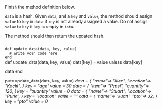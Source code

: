 Finish the method definition below.

`data` is a hash. Given `data`, and a `key` and `value`, the method should assign `value` to `key` in `data` if `key` is not already assigned a value. Do not assign `value` to `key` if `key` is empty in `data`.

The method should then return the updated hash.

<Editor lang="ruby" type="exercise" testMode="multipleInput">
<code>
def update_data(data, key, value)
  # write your code here
end
</code>

<solution>
def update_data(data, key, value)
  data[key] = value unless data[key]

  data
end
</solution>

<testcases>
<caller>
puts update_data(data, key, value)
</caller>
<testcase>
<i>
data = {
  "name"=> "Alex",
  "location"=> "Kochi",
}
key = "age"
value = 30
</i>
</testcase>
<testcase>
<i>
data = {
  "item"=> "Pepsi",
  "quantity"=> 120,
}
key = "quantity"
value = 0
</i>
</testcase>
<testcase>
<i>
data = {
  "name"=> "Stuart",
  "location"=> "Pune",
}
key = "location"
value = ""
</i>
</testcase>
<testcase>
<i>
data = {
  "name"=> "Juan",
  "pto"=> 32,
}
key = "pto"
value = 0
</i>
</testcase>
</testcases>
</Editor>